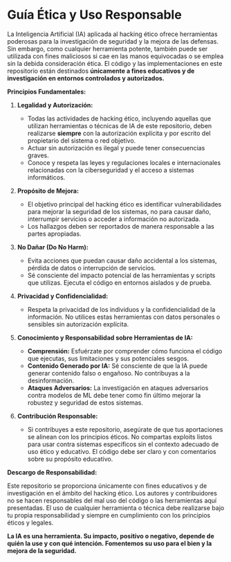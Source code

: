 # Guía Ética y Uso Responsable

La Inteligencia Artificial (IA) aplicada al hacking ético ofrece herramientas poderosas para la investigación de seguridad y la mejora de las defensas. Sin embargo, como cualquier herramienta potente, también puede ser utilizada con fines maliciosos si cae en las manos equivocadas o se emplea sin la debida consideración ética. El código y las implementaciones en este repositorio están destinados **únicamente a fines educativos y de investigación en entornos controlados y autorizados.**

**Principios Fundamentales:**

1.  **Legalidad y Autorización:**
    *   Todas las actividades de hacking ético, incluyendo aquellas que utilizan herramientas o técnicas de IA de este repositorio, deben realizarse **siempre** con la autorización explícita y por escrito del propietario del sistema o red objetivo.
    *   Actuar sin autorización es ilegal y puede tener consecuencias graves.
    *   Conoce y respeta las leyes y regulaciones locales e internacionales relacionadas con la ciberseguridad y el acceso a sistemas informáticos.

2.  **Propósito de Mejora:**
    *   El objetivo principal del hacking ético es identificar vulnerabilidades para mejorar la seguridad de los sistemas, no para causar daño, interrumpir servicios o acceder a información no autorizada.
    *   Los hallazgos deben ser reportados de manera responsable a las partes apropiadas.

3.  **No Dañar (Do No Harm):**
    *   Evita acciones que puedan causar daño accidental a los sistemas, pérdida de datos o interrupción de servicios.
    *   Sé consciente del impacto potencial de las herramientas y scripts que utilizas. Ejecuta el código en entornos aislados y de prueba.

4.  **Privacidad y Confidencialidad:**
    *   Respeta la privacidad de los individuos y la confidencialidad de la información. No utilices estas herramientas con datos personales o sensibles sin autorización explícita.

5.  **Conocimiento y Responsabilidad sobre Herramientas de IA:**
    *   **Comprensión:** Esfuérzate por comprender cómo funciona el código que ejecutas, sus limitaciones y sus potenciales sesgos.
    *   **Contenido Generado por IA:** Sé consciente de que la IA puede generar contenido falso o engañoso. No contribuyas a la desinformación.
    *   **Ataques Adversarios:** La investigación en ataques adversarios contra modelos de ML debe tener como fin último mejorar la robustez y seguridad de estos sistemas.

6.  **Contribución Responsable:**
    *   Si contribuyes a este repositorio, asegúrate de que tus aportaciones se alinean con los principios éticos. No compartas exploits listos para usar contra sistemas específicos sin el contexto adecuado de uso ético y educativo. El código debe ser claro y con comentarios sobre su propósito educativo.

**Descargo de Responsabilidad:**

Este repositorio se proporciona únicamente con fines educativos y de investigación en el ámbito del hacking ético. Los autores y contribuidores no se hacen responsables del mal uso del código o las herramientas aquí presentadas. El uso de cualquier herramienta o técnica debe realizarse bajo tu propia responsabilidad y siempre en cumplimiento con los principios éticos y legales.

**La IA es una herramienta. Su impacto, positivo o negativo, depende de quién la use y con qué intención. Fomentemos su uso para el bien y la mejora de la seguridad.**
